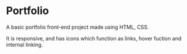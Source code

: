 # Portfolio

A basic portfolio front-end project made using HTML, CSS.

It is responsive, and has icons which function as links, hover fuction and internal linking.
